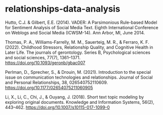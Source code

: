 # relationships-data-analysis

Hutto, C.J. & Gilbert, E.E. (2014). VADER: A Parsimonious Rule-based Model for Sentiment Analysis of Social Media Text. Eighth International Conference on Weblogs and Social Media (ICWSM-14). Ann Arbor, MI, June 2014.

Thomas, P. A., Williams-Farrelly, M. M., Sauerteig, M. R., & Ferraro, K. F. (2022). Childhood Stressors, Relationship Quality, and Cognitive Health in Later Life. The journals of gerontology. Series B, Psychological sciences and social sciences, 77(7), 1361–1371. https://doi.org/10.1093/geronb/gbac007

Perlman, D., Sprecher, S., & Drouin, M. (2021). Introduction to the special issue on communication technologies and relationships. Journal of Social and Personal Relationships, 38, 026540752110609. https://doi.org/10.1177/02654075211060905

Li, X., Li, C., Chi, J., & Ouyang, J. (2018). Short text topic modeling by exploring original documents. Knowledge and Information Systems, 56(2), 443–462. https://doi.org/10.1007/s10115-017-1099-0
